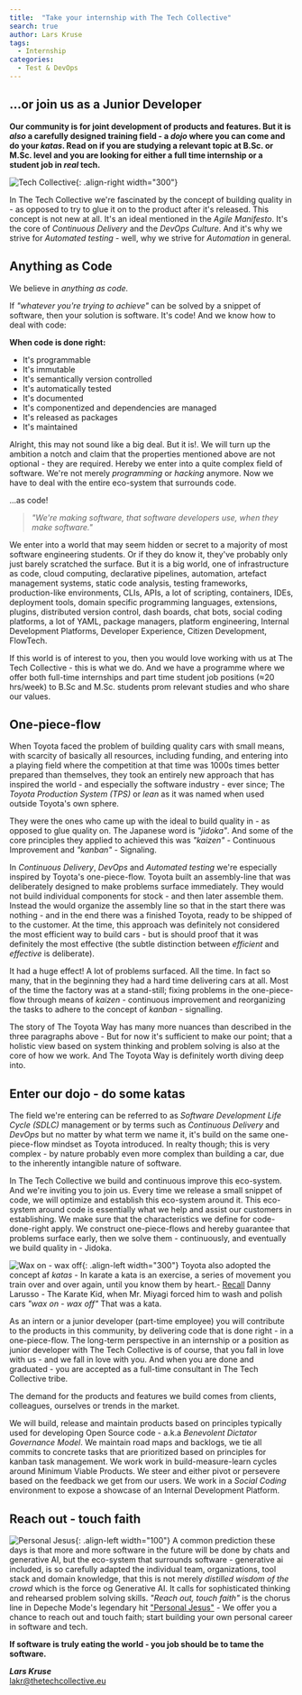 ```yaml
---
title:  "Take your internship with The Tech Collective"
search: true
author: Lars Kruse
tags:
  - Internship
categories: 
  - Test & DevOps
---
```

## ...or join us as a Junior Developer

**Our community is for joint development of products and features. But it is _also_ a carefully designed training field - a _dojo_ where you can come and do your _katas_. 
Read on if you are studying a relevant topic at B.Sc. or M.Sc. level and you are looking for either a full time internship or a student job in _real_ tech.**

![Tech Collective](https://github.com/thetechcollective/.github/assets/155492/8a3c62bb-c5ce-40b9-8fb3-88b29258b270){: .align-right width="300"}


In The Tech Collective we're fascinated by the concept of building quality in - as opposed to try to glue it on to the product after it's released. This concept is not new at all. It's an ideal mentioned in the _Agile Manifesto_. It's the core of _Continuous Delivery_ and the _DevOps Culture_. And it's why we strive for _Automated testing_ - well, why we strive for _Automation_ in general. 

<break clear="left"/> 

## Anything as Code
We believe in _anything as code._  

If _"whatever you're trying to achieve"_ can be solved by a snippet of software, then your solution is software. It's code! And we know how to deal with code:

**When code is done right:**

- It's programmable
- It's immutable
- It's semantically version controlled
- It's automatically tested
- It's documented
- It's componentized and dependencies are managed
- It's released as packages
- It's maintained

Alright, this may not sound like a big deal. But it is!. We will turn up the ambition a notch and claim that the properties mentioned above are not optional - they are required. Hereby we enter into a quite complex field of software. We're not merely _programming_ or _hacking_ anymore. Now we have to deal with the entire eco-system that surrounds code. 

...as code!

> _"We're making software, that software developers use, when they make software."_

We enter into a world that may seem hidden or secret to a majority of most software engineering students. Or if they do know it, they've probably only just barely scratched the surface. But it is a big world, one of infrastructure as code, cloud computing, declarative pipelines, automation, artefact management systems, static code analysis, testing frameworks, production-like environments, CLIs, APIs, a lot of scripting, containers, IDEs, deployment tools, domain specific programming languages, extensions, plugins, distributed version control, dash boards, chat bots, social coding platforms, a lot of YAML, package managers, platform engineering, Internal Development Platforms, Developer Experience, Citizen Development, FlowTech.

If this world is of interest to you, then you would love working with us at The Tech Collective - this is what we do. And we have a programme where we offer both full-time internships and part time student job positions (≈20 hrs/week) to B.Sc and M.Sc. students prom relevant studies and who share our values.

## One-piece-flow
When Toyota faced the problem of building quality cars with small means, with scarcity of basically all resources, including funding, and entering into a playing field where the competition at that time was 1000s times better prepared than themselves, they took an entirely new approach that has inspired the world - and especially the software industry - ever since; The _Toyota Production System (TPS)_ or _lean_ as it was named when used outside Toyota's own sphere. 

They were the ones who came up with the ideal to build quality in - as opposed to glue quality on. The Japanese word is _"jidoka"_.  And some of the core principles they applied to achieved this was _"kaizen"_ - Continuous Improvement and _"kanban"_ -  Signaling.

In _Continuous Delivery_, _DevOps_ and _Automated testing_ we're especially inspired by Toyota's one-piece-flow. Toyota built an assembly-line that was deliberately designed to make problems surface immediately. They would not build individual components for stock - and then later assemble them. Instead the would organize the assembly line so that in the start there was nothing - and in the end there was a finished Toyota, ready to be shipped of to the customer. At the time, this approach was definitely not considered the most efficient way to build cars - but is should proof that it was definitely the most effective (the subtle distinction between _efficient_ and  _effective_ is deliberate).

It had a huge effect! A lot of problems surfaced. All the time. In fact so many, that in the beginning they had a hard time delivering cars at all. Most of the time the factory was at a stand-still; fixing problems in the one-piece-flow through means of _kaizen_ - continuous improvement and reorganizing the tasks to adhere to the concept of _kanban_ - signalling.

The story of The Toyota Way has many more nuances than described in the three paragraphs above - But for now it's sufficient to make our point; that a holistic view based on system thinking and problem solving is also at the core of how we work. And The Toyota Way is definitely worth diving deep into.  

## Enter our dojo - do some katas

The field we're entering can be referred to as _Software Development Life Cycle (SDLC)_ management or by terms such as _Continuous Delivery_ and _DevOps_ but no matter by what term we name it, it's build on the same one-piece-flow mindset as Toyota introduced. In realty though; this is very complex - by nature probably even more complex than building a car, due to the inherently intangible nature of software.

In The Tech Collective we build and continuous improve this eco-system. And we're inviting you to join us. Every time we release a small snippet of code, we will optimize and establish this eco-system around it. This eco-system around code is essentially what we help and assist our customers in establishing. We make sure that the characteristics we define for code-done-right apply. We construct one-piece-flows and hereby guarantee that problems surface early, then we solve them - continuously, and eventually we build quality in - Jidoka.

![Wax on - wax off](https://github.com/thetechcollective/.github/assets/155492/a170db5c-c4d7-4767-a570-0055a1c62ef2){: .align-left width="300"}
Toyota also adopted the concept af _katas_ - In karate a kata is an exercise, a series of movement you train over and over again, until you know them by heart.- [Recall](https://www.youtube.com/watch?v=-P11Bcpyw4g)  Danny Larusso - The Karate Kid, when Mr. Miyagi forced him to wash and polish cars _"wax on - wax off"_ That was a kata.

As an intern or a junior developer (part-time employee) you will contribute to the products in this community, by delivering code that is done right - in a one-piece-flow. The long-term perspective in an internship or a position as junior developer with The Tech Collective is of course, that you fall in love with us - and we fall in love with you. And when you are done and graduated - you are accepted as a full-time consultant in The Tech Collective tribe.

The demand for the products and features we build comes from clients, colleagues, ourselves or trends in the market. 

We will build, release and maintain products based on principles typically used for developing Open Source code - a.k.a _Benevolent Dictator Governance Model_. We maintain road maps and backlogs, we tie all commits to concrete tasks that are prioritized based on principles for kanban task management. We work work in build-measure-learn cycles around Minimum Viable Products. We steer and either pivot or persevere based on the feedback we get from our users. We work in a _Social Coding_ environment to expose a  showcase of an Internal Development Platform.

## Reach out - touch faith

![Personal Jesus](https://github.com/thetechcollective/.github/assets/155492/4386bf30-0638-4e23-9d70-3ba907e3bd7c){: .align-left width="100"}
A common prediction these days is that more and more software in the future will be done by chats and generative AI, but the eco-system that surrounds software - generative ai included, is so carefully adapted the individual team, organizations, tool stack and domain knowledge, that this is not merely _distilled wisdom of the crowd_  which is the force og Generative AI. It calls for sophisticated thinking and rehearsed problem solving skills.  _"Reach out, touch faith"_ is the chorus line in Depeche Mode's legendary hit ["Personal Jesus"](https://www.youtube.com/watch?v=u1xrNaTO1bI) - We offer you a chance to reach out and touch faith; start building your own personal career in software and tech. 

**If software is truly eating the world - you job should be to tame the software.**

**_Lars Kruse<br/>_**
[lakr@thetechcollective.eu](mailto:lakr@thetechcollective.eu)


